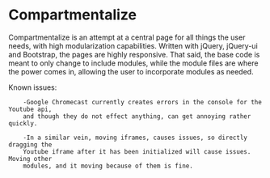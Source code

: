 # Compartmentalize

Compartmentalize is an attempt at a central page for all things the user needs, with high modularization capabilities. Written with jQuery, jQuery-ui and Bootstrap, the pages are highly responsive. That said, the base code is meant to only change to include modules, while the module files are where the power comes in, allowing the user to incorporate modules as needed.


Known issues:
        
        -Google Chromecast currently creates errors in the console for the Youtube api, 
        and though they do not effect anything, can get annoying rather quickly.
        
        -In a similar vein, moving iframes, causes issues, so directly dragging the 
        Youtube iframe after it has been initialized will cause issues. Moving other 
        modules, and it moving because of them is fine.
